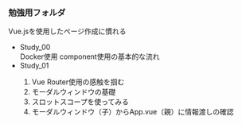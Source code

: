 <h3>
  勉強用フォルダ
</h3>
Vue.jsを使用したページ作成に慣れる<br>
<ul>
  <li>Study_00</li>
      Docker使用
  		component使用の基本的な流れ
  <li>Study_01</li>
  <ol>
    <li>Vue Router使用の感触を掴む</li>
    <li>モーダルウィンドウの基礎</li>
    <li>スロットスコープを使ってみる</li>
    <li>モーダルウィンドウ（子）からApp.vue（親）に情報渡しの確認</li>
  </ol>
</ul>
